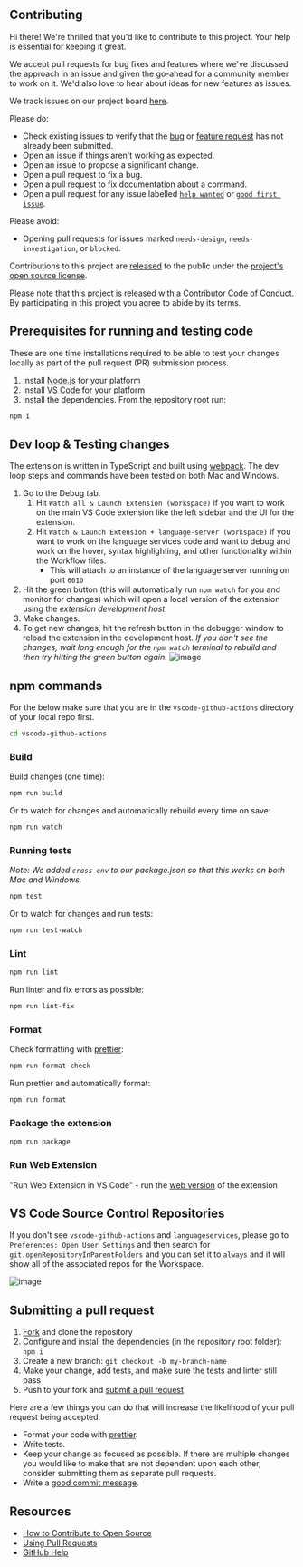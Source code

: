 ## Contributing

[fork]: https://github.com/github/vscode-github-actions/fork
[pr]: https://github.com/github/vscode-github-actions/compare
[code-of-conduct]: CODE_OF_CONDUCT.md

Hi there! We're thrilled that you'd like to contribute to this project. Your help is essential for keeping it great.

We accept pull requests for bug fixes and features where we've discussed the approach in an issue and given the go-ahead for a community member to work on it. We'd also love to hear about ideas for new features as issues.

We track issues on our project board [here](https://github.com/orgs/github/projects/9557/views/1).

Please do:

* Check existing issues to verify that the [bug][bug issues] or [feature request][feature request issues] has not already been submitted.
* Open an issue if things aren't working as expected.
* Open an issue to propose a significant change.
* Open a pull request to fix a bug.
* Open a pull request to fix documentation about a command.
* Open a pull request for any issue labelled [`help wanted`][hw] or [`good first issue`][gfi].

Please avoid:

* Opening pull requests for issues marked `needs-design`, `needs-investigation`, or `blocked`.

Contributions to this project are [released](https://help.github.com/articles/github-terms-of-service/#6-contributions-under-repository-license) to the public under the [project's open source license](LICENSE).

Please note that this project is released with a [Contributor Code of Conduct][code-of-conduct]. By participating in this project you agree to abide by its terms.

## Prerequisites for running and testing code

These are one time installations required to be able to test your changes locally as part of the pull request (PR) submission process.

1. Install [Node.js](https://nodejs.org/en/download/) for your platform
1. Install [VS Code](https://code.visualstudio.com/download) for your platform
1. Install the dependencies. From the repository root run:

```bash
npm i
```

## Dev loop & Testing changes

The extension is written in TypeScript and built using [webpack](https://webpack.js.org/). The dev loop steps and commands have been tested on both Mac and Windows.

1. Go to the Debug tab.
    1. Hit `Watch all & Launch Extension (workspace)` if you want to work on the main VS Code extension like the left sidebar and the UI for the extension.
    1. Hit `Watch & Launch Extension + language-server (workspace)` if you want to work on the language services code and want to debug and work on the hover, syntax highlighting, and other functionality within the Workflow files.
        * This will attach to an instance of the language server running on port `6010`
1. Hit the green button (this will automatically run `npm watch` for you and monitor for changes) which will open a local version of the extension using the _extension development host_.
1. Make changes.
1. To get new changes, hit the refresh button in the debugger window to reload the extension in the development host.  _If you don't see the changes, wait long enough for the `npm watch` terminal to rebuild and then try hitting the green button again._
![image](https://github.com/github/vscode-github-actions/assets/7976517/8dbd3d75-f447-483e-b7e7-ffec3ccd7562)


## npm commands

For the below make sure that you are in the `vscode-github-actions` directory of your local repo first.

```bash
cd vscode-github-actions
```

### Build

Build changes (one time):

```bash
npm run build
```

Or to watch for changes and automatically rebuild every time on save:

```bash
npm run watch
```

### Running tests

_Note: We added `cross-env` to our package.json so that this works on both Mac and Windows._

```bash
npm test
```

Or to watch for changes and run tests:

```bash
npm run test-watch
```

### Lint

```bash
npm run lint
```

Run linter and fix errors as possible:

```bash
npm run lint-fix
```

### Format

Check formatting with [prettier](https://prettier.io/):

```bash
npm run format-check
```

Run prettier and automatically format:

```bash
npm run format
```

### Package the extension

```bash
npm run package
```

### Run Web Extension

"Run Web Extension in VS Code" - run the [web version](https://code.visualstudio.com/api/extension-guides/web-extensions) of the extension

## VS Code Source Control Repositories

If you don't see `vscode-github-actions` and `languageservices`, please go to `Preferences: Open User Settings` and then search for   `git.openRepositoryInParentFolders` and you can set it to `always` and it will show all of the associated repos for the Workspace. 

![image](https://github.com/github/vscode-github-actions/assets/7976517/c03a1608-df4d-4caf-ba33-0c5eb1802100)

## Submitting a pull request

1. [Fork][fork] and clone the repository
1. Configure and install the dependencies (in the repository root folder): `npm i`
1. Create a new branch: `git checkout -b my-branch-name`
1. Make your change, add tests, and make sure the tests and linter still pass
1. Push to your fork and [submit a pull request][pr]

Here are a few things you can do that will increase the likelihood of your pull request being accepted:

- Format your code with [prettier](https://prettier.io/).
- Write tests.
- Keep your change as focused as possible. If there are multiple changes you would like to make that are not dependent upon each other, consider submitting them as separate pull requests.
- Write a [good commit message](http://tbaggery.com/2008/04/19/a-note-about-git-commit-messages.html).

## Resources

- [How to Contribute to Open Source](https://opensource.guide/how-to-contribute/)
- [Using Pull Requests](https://help.github.com/articles/about-pull-requests/)
- [GitHub Help](https://help.github.com)

[bug issues]: https://github.com/github/vscode-github-actions/labels/bug
[feature request issues]: https://github.com/github/vscode-github-actions/labels/enhancement
[hw]: https://github.com/github/vscode-github-actions/labels/help%20wanted
[gfi]: https://github.com/github/vscode-github-actions/labels/good%20first%20issue
